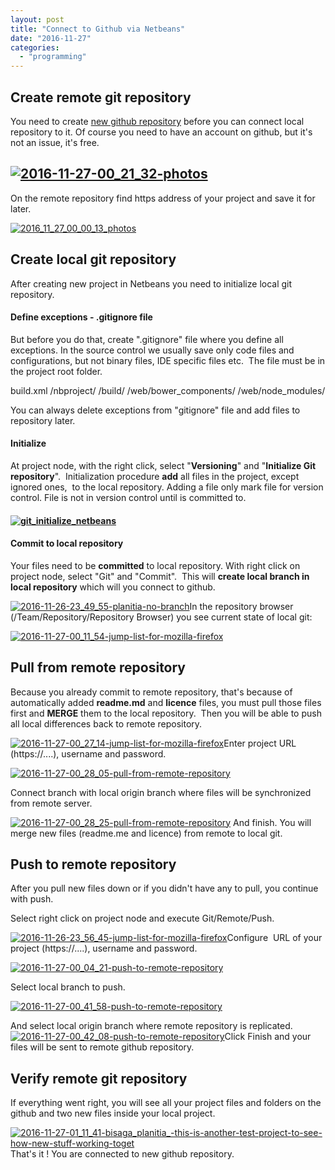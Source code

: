 ```yaml
---
layout: post
title: "Connect to Github via Netbeans"
date: "2016-11-27"
categories: 
  - "programming"
---
```


## Create remote git repository

You need to create [new github repository](https://github.com/new) before you can connect local repository to it. Of course you need to have an account on github, but it's not an issue, it's free.

## [![2016-11-27-00_21_32-photos](/assets/images/2016-11-27-00_21_32-Photos-300x125.png)](http://bisaga.com/blog/wp-content/uploads/2016/11/2016-11-27-00_21_32-Photos.png)

On the remote repository find https address of your project and save it for later.

[![2016_11_27_00_00_13_photos](/assets/images/2016_11_27_00_00_13_Photos-300x156.png)](http://bisaga.com/blog/wp-content/uploads/2016/11/2016_11_27_00_00_13_Photos.png)

## Create local git repository

After creating new project in Netbeans you need to initialize local git repository.

#### Define exceptions - .gitignore file

But before you do that, create ".gitignore" file where you define all exceptions. In the source control we usually save only code files and configurations, but not binary files, IDE specific files etc.  The file must be in the project root folder.

build.xml
/nbproject/
/build/
/web/bower\_components/
/web/node\_modules/

You can always delete exceptions from "gitignore" file and add files to repository later.

#### Initialize

At project node, with the right click, select "**Versioning**" and "**Initialize Git repository**".  Initialization procedure **add** all files in the project, except ignored ones,  to the local repository. Adding a file only mark file for version control. File is not in version control until is committed to.

#### [![git_initialize_netbeans](/assets/images/git_initialize_netbeans-300x86.png)](http://bisaga.com/blog/wp-content/uploads/2016/11/git_initialize_netbeans.png)

#### Commit to local repository

Your files need to be **committed** to local repository. With right click on project node, select "Git" and "Commit".  This will **create local branch in local repository** which will you connect to github.

[![2016-11-26-23_49_55-planitia-no-branch](/assets/images/2016-11-26-23_49_55-Planitia-no-branch-300x279.png)](http://bisaga.com/blog/wp-content/uploads/2016/11/2016-11-26-23_49_55-Planitia-no-branch.png)In the repository browser (/Team/Repository/Repository Browser) you see current state of local git:

[![2016-11-27-00_11_54-jump-list-for-mozilla-firefox](/assets/images/2016-11-27-00_11_54-Jump-List-for-Mozilla-Firefox-300x145.png)](http://bisaga.com/blog/wp-content/uploads/2016/11/2016-11-27-00_11_54-Jump-List-for-Mozilla-Firefox.png)

## Pull from remote repository

Because you already commit to remote repository, that's because of automatically added **readme.md** and **licence** files, you must pull those files first and **MERGE** them to the local repository.  Then you will be able to push all local differences back to remote repository.

[![2016-11-27-00_27_14-jump-list-for-mozilla-firefox](/assets/images/2016-11-27-00_27_14-Jump-List-for-Mozilla-Firefox-300x201.png)](http://bisaga.com/blog/wp-content/uploads/2016/11/2016-11-27-00_28_05-Pull-from-Remote-Repository.png)Enter project URL (https://....), username and password.

[![2016-11-27-00_28_05-pull-from-remote-repository](/assets/images/2016-11-27-00_28_05-Pull-from-Remote-Repository-300x188.png)](http://bisaga.com/blog/wp-content/uploads/2016/11/2016-11-27-00_28_05-Pull-from-Remote-Repository.png)

Connect branch with local origin branch where files will be synchronized from remote server.

[![2016-11-27-00_28_25-pull-from-remote-repository](/assets/images/2016-11-27-00_28_25-Pull-from-Remote-Repository-300x164.png)](http://bisaga.com/blog/wp-content/uploads/2016/11/2016-11-27-00_28_25-Pull-from-Remote-Repository.png) And finish. You will merge new files (readme.me and licence) from remote to local git.

## Push to remote repository

After you pull new files down or if you didn't have any to pull, you continue with push.

Select right click on project node and execute Git/Remote/Push.

[![2016-11-26-23_56_45-jump-list-for-mozilla-firefox](/assets/images/2016-11-26-23_56_45-Jump-List-for-Mozilla-Firefox-300x197.png)](http://bisaga.com/blog/wp-content/uploads/2016/11/2016-11-26-23_56_45-Jump-List-for-Mozilla-Firefox.png)Configure  URL of your project (https://....), username and password.

[![2016-11-27-00_04_21-push-to-remote-repository](/assets/images/2016-11-27-00_04_21-Push-to-Remote-Repository-300x200.png)](http://bisaga.com/blog/wp-content/uploads/2016/11/2016-11-27-00_41_58-Push-to-Remote-Repository.png)

Select local branch to push.

[![2016-11-27-00_41_58-push-to-remote-repository](/assets/images/2016-11-27-00_41_58-Push-to-Remote-Repository-300x167.png)](http://bisaga.com/blog/wp-content/uploads/2016/11/2016-11-27-00_41_58-Push-to-Remote-Repository.png)

And select local origin branch where remote repository is replicated. [![2016-11-27-00_42_08-push-to-remote-repository](/assets/images/2016-11-27-00_42_08-Push-to-Remote-Repository-300x172.png)](http://bisaga.com/blog/wp-content/uploads/2016/11/2016-11-27-00_42_08-Push-to-Remote-Repository.png)Click Finish and your files will be sent to remote github repository.

## Verify remote git repository

If everything went right, you will see all your project files and folders on the github and two new files inside your local project.

[![2016-11-27-01_11_41-bisaga_planitia_-this-is-another-test-project-to-see-how-new-stuff-working-toget](/assets/images/2016-11-27-01_11_41-bisaga_Planitia_-This-is-another-test-project-to-see-how-new-stuff-working-toget-300x163.png)](http://bisaga.com/blog/wp-content/uploads/2016/11/2016-11-27-01_11_41-bisaga_Planitia_-This-is-another-test-project-to-see-how-new-stuff-working-toget.png)That's it ! You are connected to new github repository.
